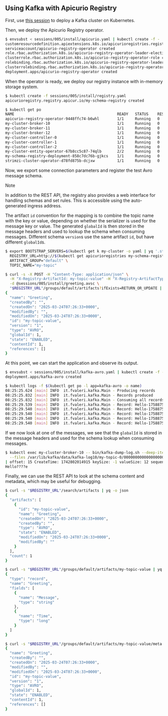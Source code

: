 ## Using Kafka with Apicurio Registry

First, use [this session](/sessions/001) to deploy a Kafka cluster on Kubernetes.

Then, we deploy the Apicurio Registry operator.

```sh
$ envsubst < sessions/005/install/apicurio.yaml | kubectl create -f -
customresourcedefinition.apiextensions.k8s.io/apicurioregistries.registry.apicur.io created
serviceaccount/apicurio-registry-operator created
role.rbac.authorization.k8s.io/apicurio-registry-operator-leader-election-role created
clusterrole.rbac.authorization.k8s.io/apicurio-registry-operator-role created
rolebinding.rbac.authorization.k8s.io/apicurio-registry-operator-leader-election-rolebinding created
clusterrolebinding.rbac.authorization.k8s.io/apicurio-registry-operator-rolebinding created
deployment.apps/apicurio-registry-operator created
```

When the operator is ready, we deploy our registry instance with in-memory storage system.

```sh
$ kubectl create -f sessions/005/install/registry.yaml
apicurioregistry.registry.apicur.io/my-schema-registry created

$ kubectl get po
NAME                                              READY   STATUS    RESTARTS   AGE
apicurio-registry-operator-9448ffc74-b6whl        1/1     Running   0          69s
my-cluster-broker-10                              1/1     Running   0          4m54s
my-cluster-broker-11                              1/1     Running   0          4m27s
my-cluster-broker-12                              1/1     Running   0          5m19s
my-cluster-controller-0                           1/1     Running   0          7m32s
my-cluster-controller-1                           1/1     Running   0          7m32s
my-cluster-controller-2                           1/1     Running   0          7m32s
my-cluster-entity-operator-67b8cc5c87-74qlb       2/2     Running   0          6m59s
my-schema-registry-deployment-858c7dc76b-gjkcs    1/1     Running   0          66s
strimzi-cluster-operator-d78fd875b-dcjxw          1/1     Running   0          8m36s
```

Now, we export some connection parameters and register the test Avro message schema.

> [!NOTE]  
> In addition to the REST API, the registry also provides a web interface for handling schemas and set rules.
> This is accessible using the auto-generated ingress address.

The artifact `id` convention for the mapping is to combine the topic name with the key or value, depending on whether the serializer is used for the message key or value.
The generated `globalId` is then stored in the message headers and used to lookup the schema when consuming messages.
Different schema `version`s use the same artifact `id`, but have different `globalId`s.

```sh
$ export BOOTSTRAP_SERVERS=$(kubectl get k my-cluster -o yaml | yq '.status.listeners.[] | select(.name == "plain").bootstrapServers') \
  REGISTRY_URL=http://$(kubectl get apicurioregistries my-schema-registry -o jsonpath="{.status.info.host}")/apis/registry/v2 \
  ARTIFACT_GROUP="default" \
  TOPIC_NAME="my-topic"

$ curl -s -X POST -H "Content-Type: application/json" \
  -H "X-Registry-ArtifactId: my-topic-value" -H "X-Registry-ArtifactType: AVRO" \
  -d @sessions/005/install/greeting.avsc \
  "$REGISTRY_URL"/groups/default/artifacts?ifExists=RETURN_OR_UPDATE | yq -o json
{
  "name": "Greeting",
  "createdBy": "",
  "createdOn": "2025-03-24T07:26:33+0000",
  "modifiedBy": "",
  "modifiedOn": "2025-03-24T07:26:33+0000",
  "id": "my-topic-value",
  "version": "1",
  "type": "AVRO",
  "globalId": 1,
  "state": "ENABLED",
  "contentId": 1,
  "references": []
}
```

At this point, we can start the application and observe its output.

```sh
$ envsubst < sessions/005/install/kafka-avro.yaml | kubectl create -f -
deployment.apps/kafka-avro created

$ kubectl logs -f $(kubectl get po -l app=kafka-avro -o name)
08:25:25.624 [main] INFO  it.fvaleri.kafka.Main - Producing records
08:25:25.832 [main] INFO  it.fvaleri.kafka.Main - Records produced
08:25:25.832 [main] INFO  it.fvaleri.kafka.Main - Consuming all records
08:25:29.539 [main] INFO  it.fvaleri.kafka.Main - Record: Hello-1758875125640
08:25:29.540 [main] INFO  it.fvaleri.kafka.Main - Record: Hello-1758875125831
08:25:29.540 [main] INFO  it.fvaleri.kafka.Main - Record: Hello-1758875125832
08:25:29.540 [main] INFO  it.fvaleri.kafka.Main - Record: Hello-1758875125832
08:25:29.540 [main] INFO  it.fvaleri.kafka.Main - Record: Hello-1758875125832
```

If we now look at one of the messages, we see that the `globalId` is stored in the message headers and used for the schema lookup when consuming messages.

```sh
$ kubectl exec my-cluster-broker-10 -- bin/kafka-dump-log.sh --deep-iteration --print-data-log \
  --files /var/lib/kafka/data/kafka-log10/my-topic-0/00000000000000000000.log | tail -n2
| offset: 15 CreateTime: 1742802014915 keySize: -1 valueSize: 12 sequence: 4 headerKeys: [apicurio.value.globalId,apicurio.value.encoding] payload: 
Hello????e
```

Finally, we can use the REST API to look at the schema content and metadata, which may be useful for debugging.

```sh
$ curl -s "$REGISTRY_URL"/search/artifacts | yq -o json
{
  "artifacts": [
    {
      "id": "my-topic-value",
      "name": "Greeting",
      "createdOn": "2025-03-24T07:26:33+0000",
      "createdBy": "",
      "type": "AVRO",
      "state": "ENABLED",
      "modifiedOn": "2025-03-24T07:26:33+0000",
      "modifiedBy": ""
    }
  ],
  "count": 1
}

$ curl -s "$REGISTRY_URL"/groups/default/artifacts/my-topic-value | yq -o json
{
  "type": "record",
  "name": "Greeting",
  "fields": [
    {
      "name": "Message",
      "type": "string"
    },
    {
      "name": "Time",
      "type": "long"
    }
  ]
}

$ curl -s "$REGISTRY_URL"/groups/default/artifacts/my-topic-value/meta | yq -o json
{
  "name": "Greeting",
  "createdBy": "",
  "createdOn": "2025-03-24T07:26:33+0000",
  "modifiedBy": "",
  "modifiedOn": "2025-03-24T07:26:33+0000",
  "id": "my-topic-value",
  "version": "1",
  "type": "AVRO",
  "globalId": 1,
  "state": "ENABLED",
  "contentId": 1,
  "references": []
}
```
